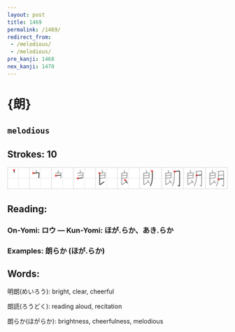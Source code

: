 ```yaml
---
layout: post
title: 1469
permalink: /1469/
redirect_from:
 - /melodious/
 - /melodious/
pre_kanji: 1468
nex_kanji: 1470
---
```


# {朗}

## `melodious`

## Strokes: 10

<div class="stroke"><img src="../images/E69C97.png" /></div>

## Reading:

### On-Yomi: ロウ &mdash; Kun-Yomi: ほが.らか、あき.らか

### Examples: 朗らか (ほが.らか)

## Words:

明朗(めいろう): bright, clear, cheerful

朗読(ろうどく): reading aloud, recitation

朗らか(ほがらか): brightness, cheerfulness, melodious
